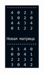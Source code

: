![Screenshot](https://github.com/BreadGitHub/University/blob/main/TaskU/Java/Stsdmchv/art/Task1.png)
